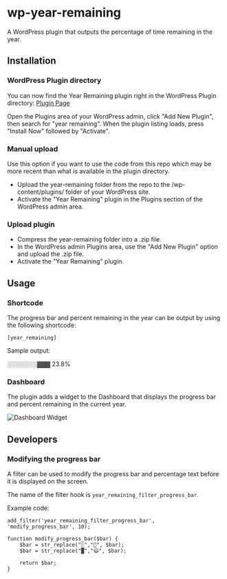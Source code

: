 # wp-year-remaining
A WordPress plugin that outputs the percentage of time remaining in the year.


## Installation

### WordPress Plugin directory

You can now find the Year Remaining plugin right in the WordPress Plugin directory: [Plugin Page](https://wordpress.org/plugins/year-remaining/)

Open the Plugins area of your WordPress admin, click "Add New Plugin", then search for "year remaining". When the plugin listing loads, press "Install Now" followed by "Activate".

### Manual upload

Use this option if you want to use the code from this repo which may be more recent than what is available in the plugin directory.

* Upload the year-remaining folder from the repo to the /wp-content/plugins/ folder of your WordPress site.
* Activate the "Year Remaining" plugin in the Plugins section of the WordPress admin area.

### Upload plugin

* Compress the year-remaining folder into a .zip file.
* In the WordPress admin Plugins area, use the "Add New Plugin" option and upload the .zip file.
* Activate the "Year Remaining" plugin.

## Usage

### Shortcode

The progress bar and percent remaining in the year can be output by using the following shortcode:

```[year_remaining]```

Sample output:

░░░░░░░▓▓▓ 23.8%

### Dashboard

The plugin adds a widget to the Dashboard that displays the progress bar and percent remaining in the current year.

![Dashboard Widget](/images/dashboard.png)

## Developers

### Modifying the progress bar

A filter can be used to modify the progress bar and percentage text before it is displayed on the screen.

The name of the filter hook is ```year_remaining_filter_progress_bar```.

Example code:

```
add_filter('year_remaining_filter_progress_bar', 'modify_progress_bar', 10);

function modify_progress_bar($bar) {
    $bar = str_replace("░","🙁", $bar);
    $bar = str_replace("▓","😃", $bar);

    return $bar;
}
```